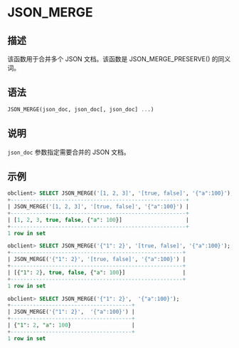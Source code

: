 JSON_MERGE 
===============================



描述 
-----------------------

该函数用于合并多个 JSON 文档。该函数是 JSON_MERGE_PRESERVE() 的同义词。

语法 
-----------------------

```sql
JSON_MERGE(json_doc, json_doc[, json_doc] ...)
```



说明 
-----------------------

`json_doc` 参数指定需要合并的 JSON 文档。

示例 
-----------------------

```sql
obclient> SELECT JSON_MERGE('[1, 2, 3]', '[true, false]', '{"a":100}');
+-------------------------------------------------------+
| JSON_MERGE('[1, 2, 3]', '[true, false]', '{"a":100}') |
+-------------------------------------------------------+
| [1, 2, 3, true, false, {"a": 100}]                    |
+-------------------------------------------------------+
1 row in set

obclient> SELECT JSON_MERGE('{"1": 2}', '[true, false]', '{"a":100}');
+------------------------------------------------------+
| JSON_MERGE('{"1": 2}', '[true, false]', '{"a":100}') |
+------------------------------------------------------+
| [{"1": 2}, true, false, {"a": 100}]                  |
+------------------------------------------------------+
1 row in set

obclient> SELECT JSON_MERGE('{"1": 2}',  '{"a":100}');
+--------------------------------------+
| JSON_MERGE('{"1": 2}',  '{"a":100}') |
+--------------------------------------+
| {"1": 2, "a": 100}                   |
+--------------------------------------+
1 row in set
```


